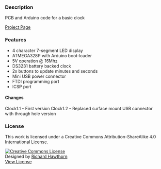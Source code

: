 ### Description

PCB and Arduino code for a basic clock

<div id="link">
	<a href="http://www.deluxecapacitor.com/projects/view/1">Project Page</a>
</div>

### Features

- 4 character 7-segment LED display
- ATMEGA328P with Arduino boot-loader
- 5V operation @ 16Mhz
- DS3231 battery backed clock
- 2x buttons to update minutes and seconds
- Mini USB power connector
- FTDI programming port
- ICSP port

#### Changes

Clock1.1 - First version
Clock1.2 - Replaced surface mount USB connector with through hole version

### License

This work is licensed under a Creative Commons Attribution-ShareAlike 4.0 International License.

<a rel="license" href="http://creativecommons.org/licenses/by-sa/4.0/"><img alt="Creative Commons License" style="border-width:0" src="https://i.creativecommons.org/l/by-sa/4.0/88x31.png" /></a><br />
Designed by <a xmlns:cc="http://creativecommons.org/ns#" href="http://www.richardhawthorn.com" property="cc:attributionName" rel="cc:attributionURL" target="_blank">Richard Hawthorn</a><br />
<a rel="license" href="http://creativecommons.org/licenses/by-sa/4.0/" target="_blank">View License</a>

